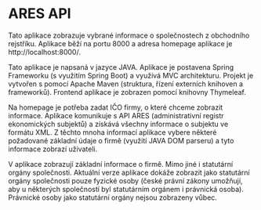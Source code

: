 # ARES API

Tato aplikace zobrazuje vybrané informace o společnostech z obchodního rejstříku. Aplikace běží na portu 8000 a adresa homepage aplikace je http://localhost:8000/.

Tato aplikace je napsaná v jazyce JAVA. Aplikace je postavena Spring Frameworku (s využitím Spring Boot) a využívá MVC architekturu.
Projekt je vytvořen s pomocí Apache Maven (struktura, řízení externích knihoven a frameworků). Frontend aplikace je zobrazen pomocí knihovny Thymeleaf.

Na homepage je potřeba zadat IČO firmy, o které chceme zobrazit informace. Aplikace komunikuje s API ARES (administrativní registr ekonomických subjektů) a získává všechny informace o subjektu ve formátu XML. Z těchto mnoha informací aplikace vybere některé požadované základní údaje o firmě (využití JAVA DOM parseru) a tyto informace zobrazí uživateli.

V aplikace zobrazují základní informace o firmě. Mimo jiné i statutární orgány společnosti. Aktuální verze aplikace dokáže zobrazit jako statutární orgány společnosti pouze fyzické osoby (české právní zákony umožňují, aby u některých společností byl statutárním orgánem i právnická osoba). Právnické osoby jako statutární orgány nejsou zobrazeny vůbec.
